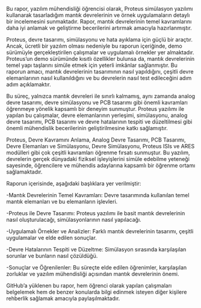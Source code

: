 
Bu rapor, yazılım mühendisliği öğrencisi olarak, Proteus simülasyon yazılımı kullanarak tasarladığım mantık devrelerinin ve örnek uygulamaların detaylı bir incelemesini sunmaktadır. Rapor, mantık devrelerinin temel kavramlarını daha iyi anlamak ve geliştirme becerilerini artırmak amacıyla hazırlanmıştır.

Proteus, devre tasarımı, simülasyonu ve hata ayıklama için güçlü bir araçtır. Ancak, ücretli bir yazılım olması nedeniyle bu raporun içeriğinde, demo sürümüyle gerçekleştirilen çalışmalar ve uygulamalı örnekler yer almaktadır. Proteus’un demo sürümünde kısıtlı özellikler bulunsa da, mantık devrelerinin temel yapı taşlarını simüle etmek için yeterli imkânlar sağlanmıştır. Bu raporun amacı, mantık devrelerinin tasarımının nasıl yapıldığını, çeşitli devre elemanlarının nasıl kullanıldığını ve bu devrelerin nasıl test edileceğini adım adım açıklamaktır.

Bu süreç, yalnızca mantık devreleri ile sınırlı kalmamış, aynı zamanda analog devre tasarımı, devre simülasyonu ve PCB tasarımı gibi önemli kavramları öğrenmeye yönelik kapsamlı bir deneyim sunmuştur. Proteus yazılımı ile yapılan bu çalışmalar, devre elemanlarının yerleşimi, simülasyonu, analog devre tasarımı, PCB tasarımı ve devre hatalarının tespiti ve düzeltilmesi gibi önemli mühendislik becerilerinin geliştirilmesine katkı sağlamıştır.

Proteus, Devre Kavramını Anlama, Analog Devre Tasarımı, PCB Tasarımı, Devre Elemanları ve Simülasyonu, Devre Simülasyonu, Proteus ISIs ve ARES modülleri gibi çok çeşitli kavramları öğrenme fırsatı sunmuştur. Bu yazılım, devrelerin gerçek dünyadaki fiziksel işleyişlerini simüle edebilme yeteneği sayesinde, öğrencilere ve mühendis adaylarına kapsamlı bir öğrenme ortamı sağlamaktadır.

Raporun içerisinde, aşağıdaki başlıklara yer verilmiştir:

-Mantık Devrelerinin Temel Kavramları:
Devre tasarımında kullanılan temel mantık elemanları ve bu elemanların işlevleri.

-Proteus ile Devre Tasarımı:
Proteus yazılımı ile basit mantık devrelerinin nasıl oluşturulacağı, simülasyonlarının nasıl yapılacağı.

-Uygulamalı Örnekler ve Analizler:
Farklı mantık devrelerinin tasarımı, çeşitli uygulamalar ve elde edilen sonuçlar.

-Devre Hatalarının Tespiti ve Düzeltme:
Simülasyon sırasında karşılaşılan sorunlar ve bunların nasıl çözüldüğü.

-Sonuçlar ve Öğrenilenler:
Bu süreçte elde edilen öğrenimler, karşılaşılan zorluklar ve yazılım mühendisliği açısından mantık devrelerinin önemi.

GitHub’a yüklenen bu rapor, hem öğrenci olarak yapılan çalışmaları belgelemek hem de benzer konularda bilgi edinmek isteyen diğer kişilere rehberlik sağlamak amacıyla paylaşılmaktadır.
